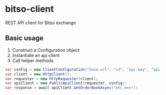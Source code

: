 # bitso-client
REST API client for Bitso exchange
## Basic usage
1. Construct a Configuration object
2. Instantiate an api client
3. Call helper methods
```csharp
var config = new ClientConfiguration("base-url", "v3", "api-key", "api-secret");
var client = new HttpClient();
var requester = new HttpRequester(client);
var apiClient = new PublicApiClient(requester, config);
var response = await apiClient.GetOrderBookAsync("btc_mxn");
```
